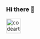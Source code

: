 ### Hi there 👋
<p><a href="https://www.youtube.com/codeartisanlab">
      <img alt="codeartisanlab" width="40" title="Subscribe to my YouTube channel" src="https://upload.wikimedia.org/wikipedia/commons/0/09/YouTube_full-color_icon_%282017%29.svg"/>
</a></p>


